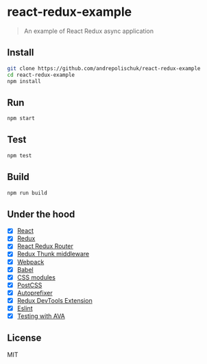# react-redux-example

> An example of React Redux async application

## Install

```sh
git clone https://github.com/andrepolischuk/react-redux-example
cd react-redux-example
npm install
```

## Run

```sh
npm start
```

## Test

```sh
npm test
```

## Build

```sh
npm run build
```

## Under the hood

* [x] [React](https://github.com/facebook/react)
* [x] [Redux](https://github.com/reactjs/redux)
* [x] [React Redux Router](https://github.com/reactjs/react-router-redux)
* [x] [Redux Thunk middleware](https://github.com/gaearon/redux-thunk)
* [x] [Webpack](https://github.com/webpack/webpack)
* [x] [Babel](https://github.com/babel/babel)
* [x] [CSS modules](https://github.com/css-modules/css-modules)
* [x] [PostCSS](https://github.com/postcss/postcss)
* [x] [Autoprefixer](https://github.com/postcss/autoprefixer)
* [x] [Redux DevTools Extension](https://github.com/zalmoxisus/redux-devtools-extension)
* [x] [Eslint](https://github.com/eslint/eslint)
* [x] [Testing with AVA](https://github.com/sindresorhus/ava)

## License

MIT
